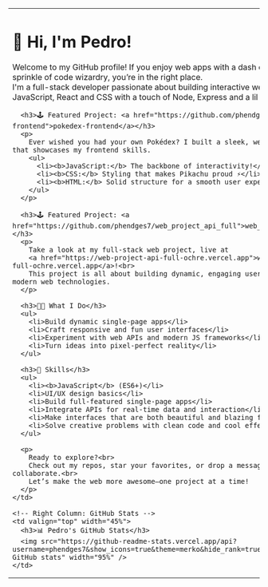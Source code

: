 <table>
  <tr>
    <!-- Left Column: Profile & Projects -->
    <td valign="top" width="55%">
      <h1>👋 Hi, I'm Pedro!</h1>
      <p>
        Welcome to my GitHub profile! If you enjoy web apps with a dash of creativity and a sprinkle of code wizardry, you’re in the right place.<br>
        I'm a full-stack developer passionate about building interactive web experiences with JavaScript, React and CSS with a touch of Node, Express and a lil bit of SQL.
      </p>

      <h3>🕹️ Featured Project: <a href="https://github.com/phendges7/pokedex-frontend">pokedex-frontend</a></h3>
      <p>
        Ever wished you had your own Pokédex? I built a sleek, web-based Pokédex that showcases my frontend skills.
        <ul>
          <li><b>JavaScript:</b> The backbone of interactivity!</li>
          <li><b>CSS:</b> Styling that makes Pikachu proud ⚡</li>
          <li><b>HTML:</b> Solid structure for a smooth user experience</li>
        </ul>
      </p>

      <h3>🕹️ Featured Project: <a href="https://github.com/phendges7/web_project_api_full">web_project_api_full</a></h3>
      <p>
        Take a look at my full-stack web project, live at 
        <a href="https://web-project-api-full-ochre.vercel.app">web-project-api-full-ochre.vercel.app</a>!<br>
        This project is all about building dynamic, engaging user experiences using modern web technologies.
      </p>

      <h3>🧑‍💻 What I Do</h3>
      <ul>
        <li>Build dynamic single-page apps</li>
        <li>Craft responsive and fun user interfaces</li>
        <li>Experiment with web APIs and modern JS frameworks</li>
        <li>Turn ideas into pixel-perfect reality</li>
      </ul>

      <h3>🚀 Skills</h3>
      <ul>
        <li><b>JavaScript</b> (ES6+)</li>
        <li>UI/UX design basics</li>
        <li>Build full-featured single-page apps</li>
        <li>Integrate APIs for real-time data and interaction</li>
        <li>Make interfaces that are both beautiful and blazing fast</li>
        <li>Solve creative problems with clean code and cool effects</li>
      </ul>

      <p>
        Ready to explore?<br>
        Check out my repos, star your favorites, or drop a message if you want to collaborate.<br>
        Let’s make the web more awesome—one project at a time!
      </p>
    </td>

    <!-- Right Column: GitHub Stats -->
    <td valign="top" width="45%">
      <h3>📊 Pedro's GitHub Stats</h3>
      <img src="https://github-readme-stats.vercel.app/api?username=phendges7&show_icons=true&theme=merko&hide_rank=true" alt="Pedro's GitHub stats" width="95%" />
    </td>
  </tr>
</table>
